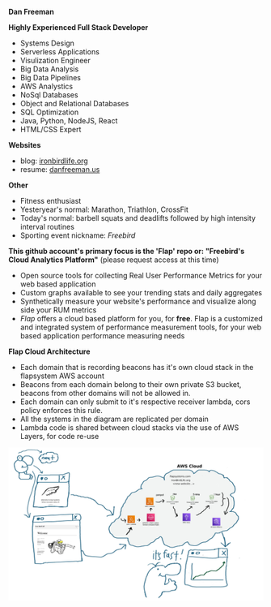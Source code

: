 **Dan Freeman**


**Highly Experienced Full Stack Developer**
- Systems Design
- Serverless Applications
- Visulization Engineer
- Big Data Analysis
- Big Data Pipelines
- AWS Analystics
- NoSql Databases
- Object and Relational Databases
- SQL Optimization
- Java, Python, NodeJS, React
- HTML/CSS Expert

 
**Websites**
- blog: [ironbirdlife.org](https://ironbirdlife.org)
- resume: [danfreeman.us](https://danfreeman.us)

**Other**
- Fitness enthusiast
- Yesteryear's normal: Marathon, Triathlon, CrossFit
- Today's normal: barbell squats and deadlifts followed by high intensity interval routines
- Sporting event nickname: _Freebird_

**This github account's primary focus is the 'Flap' repo or: "Freebird's Cloud Analytics Platform"** (please request access at this time)
- Open source tools for collecting Real User Performance Metrics for your web based application
- Custom graphs available to see your trending stats and daily aggregates
- Synthetically measure your website's performance and visualize along side your RUM metrics
- _Flap_ offers a cloud based platform for you, for **free**. Flap is a customized and integrated system of performance measurement tools, for your web based application performance measuring needs

 **Flap Cloud Architecture**
   - Each domain that is recording beacons has it's own cloud stack in the flapsystem AWS account
   - Beacons from each domain belong to their own private S3 bucket, beacons from other domains will not be allowed in.
   - Each domain can only submit to it's respective receiver lambda, cors policy enforces this rule.
   - All the systems in the diagram are replicated per domain
   - Lambda code is shared between cloud stacks via the use of AWS Layers, for code re-use
   
   ![diagram](./images/arch.jpg)
